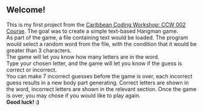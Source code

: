 ## Welcome! ##
This is my first project from the [Caribbean Coding Workshop: CCW 002 Course](caribbeanscience.org/coding-workshop/).  The goal was to create a simple text-based Hangman game.  
As part of the game, a file containing text would be loaded.  The program would select a random word from the file, with the condition that it would be greater than 3 characters.  
The game will let you know how many letters are in the word.  
Type your chosen letter, and the game will let you know if the guess is correct or incorrect.  
You can make 7 incorrect guesses before the game is over, each incorrect guess results in a new body part generating.
Correct letters are shown in the word, incorrect letters are shown in the relevant section.
Once the game is over, you may chose if you would like to play again.  
**Good luck! :)**
